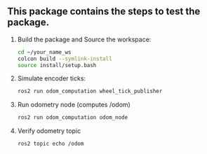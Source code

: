 ## This package contains the steps to test the package. 

1. Build the package and Source the workspace:
   
   ``` bash
   cd ~/your_name_ws
   colcon build --symlink-install
   source install/setup.bash
    ```


1. Simulate encoder ticks:
   ```bash
   ros2 run odom_computation wheel_tick_publisher
    ```

3. Run odometry node (computes /odom)
   ```bash
   ros2 run odom_computation odom_node
    ```

4. Verify odometry topic
   ```bash
   ros2 topic echo /odom
    ```
